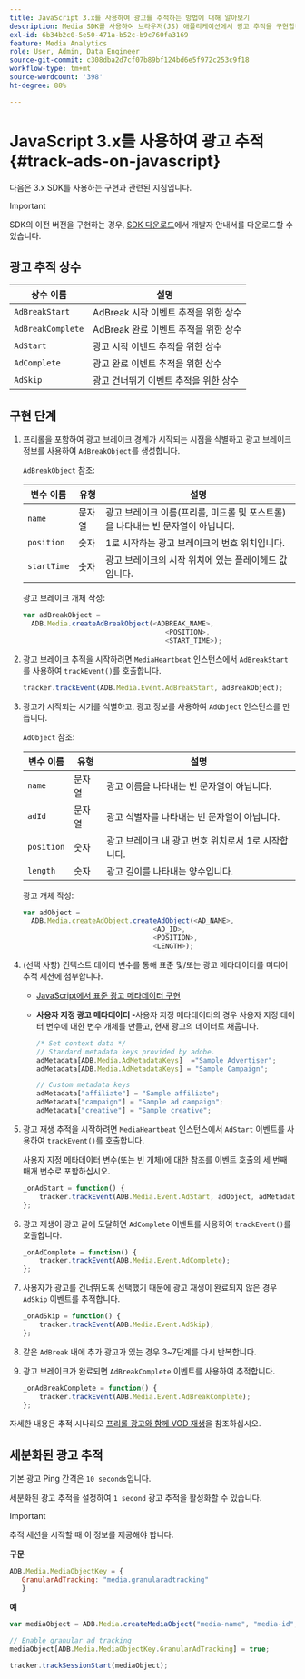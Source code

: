 ```yaml
---
title: JavaScript 3.x를 사용하여 광고를 추적하는 방법에 대해 알아보기
description: Media SDK를 사용하여 브라우저(JS) 애플리케이션에서 광고 추적을 구현합니다.
exl-id: 6b34b2c0-5e50-471a-b52c-b9c760fa3169
feature: Media Analytics
role: User, Admin, Data Engineer
source-git-commit: c308dba2d7cf07b89bf124bd6e5f972c253c9f18
workflow-type: tm+mt
source-wordcount: '398'
ht-degree: 88%

---
```


# JavaScript 3.x를 사용하여 광고 추적{#track-ads-on-javascript}

다음은 3.x SDK를 사용하는 구현과 관련된 지침입니다.

>[!IMPORTANT]
>
>SDK의 이전 버전을 구현하는 경우, [SDK 다운로드](/help/getting-started/download-sdks.md)에서 개발자 안내서를 다운로드할 수 있습니다.

## 광고 추적 상수

| 상수 이름 | 설명   |
|---|---|
| `AdBreakStart` | AdBreak 시작 이벤트 추적을 위한 상수 |
| `AdBreakComplete` | AdBreak 완료 이벤트 추적을 위한 상수 |
| `AdStart` | 광고 시작 이벤트 추적을 위한 상수 |
| `AdComplete` | 광고 완료 이벤트 추적을 위한 상수 |
| `AdSkip` | 광고 건너뛰기 이벤트 추적을 위한 상수 |

## 구현 단계

1. 프리롤을 포함하여 광고 브레이크 경계가 시작되는 시점을 식별하고 광고 브레이크 정보를 사용하여 `AdBreakObject`를 생성합니다.

   `AdBreakObject` 참조:

   | 변수 이름 | 유형 | 설명 |
   | --- | --- | --- |
   | `name` | 문자열 | 광고 브레이크 이름(프리롤, 미드롤 및 포스트롤)을 나타내는 빈 문자열이 아닙니다. |
   | `position` | 숫자 | 1로 시작하는 광고 브레이크의 번호 위치입니다. |
   | `startTime` | 숫자 | 광고 브레이크의 시작 위치에 있는 플레이헤드 값입니다. |

   광고 브레이크 개체 작성:

   ```js
   var adBreakObject =
     ADB.Media.createAdBreakObject(<ADBREAK_NAME>,
                                      <POSITION>,
                                      <START_TIME>);
   ```

1. 광고 브레이크 추적을 시작하려면 `MediaHeartbeat` 인스턴스에서 `AdBreakStart`를 사용하여 `trackEvent()`를 호출합니다.

   ```js
   tracker.trackEvent(ADB.Media.Event.AdBreakStart, adBreakObject);
   ```

1. 광고가 시작되는 시기를 식별하고, 광고 정보를 사용하여 `AdObject` 인스턴스를 만듭니다.

   `AdObject` 참조:

   | 변수 이름 | 유형 | 설명 |
   | --- | --- | --- |
   | `name` | 문자열 | 광고 이름을 나타내는 빈 문자열이 아닙니다. |
   | `adId` | 문자열 | 광고 식별자를 나타내는 빈 문자열이 아닙니다. |
   | `position` | 숫자 | 광고 브레이크 내 광고 번호 위치로서 1로 시작합니다. |
   | `length` | 숫자 | 광고 길이를 나타내는 양수입니다. |

   광고 개체 작성:

   ```js
   var adObject =
     ADB.Media.createAdObject.createAdObject(<AD_NAME>,
                                   <AD_ID>,
                                   <POSITION>,
                                   <LENGTH>);
   ```

1. (선택 사항) 컨텍스트 데이터 변수를 통해 표준 및/또는 광고 메타데이터를 미디어 추적 세션에 첨부합니다.

   * [JavaScript에서 표준 광고 메타데이터 구현](/help/use-cases/track-ads/impl-std-ad-metadata/impl-std-ad-md-js/impl-std-ad-metadata-js3.md)
   * **사용자 지정 광고 메타데이터 -**&#x200B;사용자 지정 메타데이터의 경우 사용자 지정 데이터 변수에 대한 변수 개체를 만들고, 현재 광고의 데이터로 채웁니다.

     ```js
     /* Set context data */
     // Standard metadata keys provided by adobe.
     adMetadata[ADB.Media.AdMetadataKeys]  ="Sample Advertiser";
     adMetadata[ADB.Media.AdMetadataKeys] = "Sample Campaign";
     
     // Custom metadata keys
     adMetadata["affiliate"] = "Sample affiliate";
     adMetadata["campaign"] = "Sample ad campaign";
     adMetadata["creative"] = "Sample creative";
     ```

1. 광고 재생 추적을 시작하려면 `MediaHeartbeat` 인스턴스에서 `AdStart` 이벤트를 사용하여 `trackEvent()`를 호출합니다.

   사용자 지정 메타데이터 변수(또는 빈 개체)에 대한 참조를 이벤트 호출의 세 번째 매개 변수로 포함하십시오.

   ```js
   _onAdStart = function() {
       tracker.trackEvent(ADB.Media.Event.AdStart, adObject, adMetadata);
   };
   ```

1. 광고 재생이 광고 끝에 도달하면 `AdComplete` 이벤트를 사용하여 `trackEvent()`를 호출합니다.

   ```js
   _onAdComplete = function() {
       tracker.trackEvent(ADB.Media.Event.AdComplete);
   };
   ```

1. 사용자가 광고를 건너뛰도록 선택했기 때문에 광고 재생이 완료되지 않은 경우 `AdSkip` 이벤트를 추적합니다.

   ```js
   _onAdSkip = function() {
       tracker.trackEvent(ADB.Media.Event.AdSkip);
   };
   ```

1. 같은 `AdBreak` 내에 추가 광고가 있는 경우 3~7단계를 다시 반복합니다.
1. 광고 브레이크가 완료되면 `AdBreakComplete` 이벤트를 사용하여 추적합니다.

   ```js
   _onAdBreakComplete = function() {
       tracker.trackEvent(ADB.Media.Event.AdBreakComplete);
   };
   ```

자세한 내용은 추적 시나리오 [프리롤 광고와 함께 VOD 재생](/help/use-cases/tracking-scenarios/vod-preroll-ads.md)을 참조하십시오.

## 세분화된 광고 추적

기본 광고 Ping 간격은 `10 seconds`입니다.

세분화된 광고 추적을 설정하여 `1 second` 광고 추적을 활성화할 수 있습니다.

>[!IMPORTANT]
>
>추적 세션을 시작할 때 이 정보를 제공해야 합니다.



**구문**

```javascript
ADB.Media.MediaObjectKey = {
   GranularAdTracking: "media.granularadtracking"
   }
```

**예**

```javascript
var mediaObject = ADB.Media.createMediaObject("media-name", "media-id", 60, ADB.Media.StreamType.VOD, ADB.Media.MediaType.Video);

// Enable granular ad tracking
mediaObject[ADB.Media.MediaObjectKey.GranularAdTracking] = true;

tracker.trackSessionStart(mediaObject);
```
